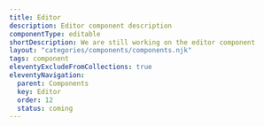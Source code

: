 ```yaml
---
title: Editor
description: Editor component description
componentType: editable
shortDescription: We are still working on the editor component
layout: "categories/components/components.njk"
tags: component
eleventyExcludeFromCollections: true
eleventyNavigation:
  parent: Components
  key: Editor
  order: 12
  status: coming
---
```


